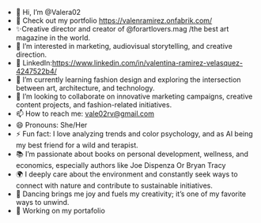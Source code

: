 - 👋 Hi, I’m @Valera02
- 📂 Check out my portfolio https://valenramirez.onfabrik.com/
- ✨Creative director and creator of @forartlovers.mag /the best art magazine in the world.
- 👀 I’m interested in marketing, audiovisual storytelling, and creative direction.
- 🩵 LinkedIn:https://www.linkedin.com/in/valentina-ramirez-velasquez-4247522b4/
- 🌱 I’m currently learning fashion design and exploring the intersection between art, architecture, and technology.
- 💞️ I’m looking to collaborate on innovative marketing campaigns, creative content projects, and fashion-related initiatives.
- 📫 How to reach me: vale02rv@gmail.com
- 😄 Pronouns: She/Her
- ⚡ Fun fact:  I love analyzing trends and color psychology, and as AI being my best friend for a wild and terapist.
- 📚 I’m passionate about books on personal development, wellness, and economics, especially authors like Joe Dispenza Or Bryan Tracy
- 🌍 I deeply care about the environment and constantly seek ways to connect with nature and contribute to sustainable initiatives.
- 💃 Dancing brings me joy and fuels my creativity; it’s one of my favorite ways to unwind.
- 📇 Working on my portafolio
